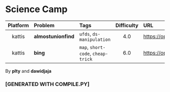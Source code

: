 # Science Camp
|Platform | Problem | Tags | Difficulty | URL |
| :-: | :-- | :-- | :-: | :-- |
| kattis | **almostunionfind** | `ufds`, `ds-manipulation` | 4.0 | https://open.kattis.com/problems/almostunionfind |
| kattis | **bing** | `map`, `short-code`, `cheap-trick` | 6.0 | https://open.kattis.com/problems/bing |

By **plty** and **dawidjaja**

### [GENERATED WITH COMPILE.PY]
